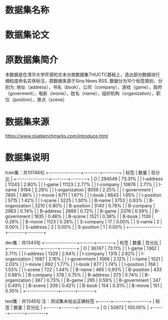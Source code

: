 # 数据集名称
# 数据集论文
# 原数据集简介
本数据是在清华大学开源的文本分类数据集THUCTC基础上，选出部分数据进行细粒度命名实体标注，原数据来源于Sina News RSS.
数据分为10个标签类别，分别为: 地址（address），书名（book），公司（company），游戏（game），政府（goverment），电影（movie），姓名（name），组织机构（organization），职位（position），景点（scene）
# 数据集来源 
https://www.cluebenchmarks.com/introduce.html

# 数据集说明
train集：共10748句
+----------------+--------+--------+
|      标签      |  数量  | 百分比 |
+----------------+--------+--------+
|       O        | 294549 | 73.31% |
|   I-address    | 11243  | 2.80%  |
|     I-game     | 11123  | 2.77%  |
|   I-company    | 10876  | 2.71%  |
|     I-name     |  9194  | 2.29%  |
| I-organization |  9059  | 2.25%  |
|  I-government  |  7455  | 1.86%  |
|    I-movie     |  6711  | 1.67%  |
|     I-book     |  6643  | 1.65%  |
|   I-position   |  5715  | 1.42%  |
|    I-scene     |  5225  | 1.30%  |
|     B-name     |  3753  | 0.93%  |
| B-organization |  3210  | 0.80%  |
|   B-position   |  3140  | 0.78%  |
|   B-company    |  2963  | 0.74%  |
|   B-address    |  2889  | 0.72%  |
|     B-game     |  2376  | 0.59%  |
|  B-government  |  1835  | 0.46%  |
|    B-scene     |  1521  | 0.38%  |
|     B-book     |  1139  | 0.28%  |
|    B-movie     |  1123  | 0.28%  |
|   S-company    |   17   | 0.00%  |
|     S-name     |   2    | 0.00%  |
|   S-address    |   2    | 0.00%  |
|   S-position   |   1    | 0.00%  |
+----------------+--------+--------+

dev集：共1343句
+----------------+-------+--------+
|      标签      |  数量 | 百分比 |
+----------------+-------+--------+
|       O        | 36747 | 73.11% |
|     I-game     |  1362 | 2.71%  |
|   I-address    |  1329 | 2.64%  |
|   I-company    |  1315 | 2.62%  |
| I-organization |  1087 | 2.16%  |
|  I-government  |  1068 | 2.12%  |
|     I-name     |  1021 | 2.03%  |
|    I-movie     |  892  | 1.77%  |
|     I-book     |  877  | 1.74%  |
|   I-position   |  768  | 1.53%  |
|    I-scene     |  722  | 1.44%  |
|     B-name     |  465  | 0.93%  |
|   B-position   |  433  | 0.86%  |
|   B-company    |  378  | 0.75%  |
|   B-address    |  373  | 0.74%  |
| B-organization |  367  | 0.73%  |
|     B-game     |  295  | 0.59%  |
|  B-government  |  247  | 0.49%  |
|    B-scene     |  209  | 0.42%  |
|     B-book     |  154  | 0.31%  |
|    B-movie     |  151  | 0.30%  |
+----------------+-------+--------+

test集：共1345句 注：测试集未给出正确标签
+------+-------+---------+
| 标签 |  数量 |  百分比 |
+------+-------+---------+
|  O   | 50972 | 100.00% |
+------+-------+---------+



